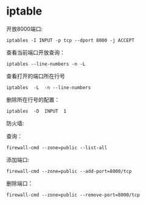 # iptable 

开放8000端口:

`iptables -I INPUT -p tcp --dport 8000 -j ACCEPT`



查看当前端口开放查询：

`iptables --line-numbers -n -L`



查看打开的端口所在行号

`iptables  -L  -n --line-numbers`



删除所在行号的配置：

`iptables  -D  INPUT  1`



防火墙:

查询：

`firewall-cmd --zone=public --list-all`

添加端口:

`firewall-cmd --zone=public --add-port=8000/tcp`

删除端口：

`firewall-cmd --zone=public --remove-port=8000/tcp`